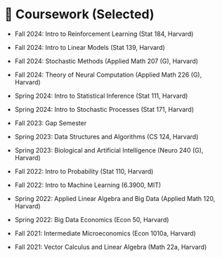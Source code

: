 # 🥇 Coursework (Selected)
- Fall 2024: Intro to Reinforcement Learning (Stat 184, Harvard)
- Fall 2024: Intro to Linear Models (Stat 139, Harvard)
- Fall 2024: Stochastic Methods (Applied Math 207 (G), Harvard)
- Fall 2024: Theory of Neural Computation (Applied Math 226 (G), Harvard)

- Spring 2024: Intro to Statistical Inference (Stat 111, Harvard)
- Spring 2024: Intro to Stochastic Processes (Stat 171, Harvard)

- Fall 2023: Gap Semester

- Spring 2023: Data Structures and Algorithms (CS 124, Harvard)
- Spring 2023: Biological and Artificial Intelligence (Neuro 240 (G), Harvard)

- Fall 2022: Intro to Probability (Stat 110, Harvard)
- Fall 2022: Intro to Machine Learning (6.3900, MIT)

- Spring 2022: Applied Linear Algebra and Big Data (Applied Math 120, Harvard)
- Spring 2022: Big Data Economics (Econ 50, Harvard)

- Fall 2021: Intermediate Microeconomics (Econ 1010a, Harvard)
- Fall 2021: Vector Calculus and Linear Algebra (Math 22a, Harvard)